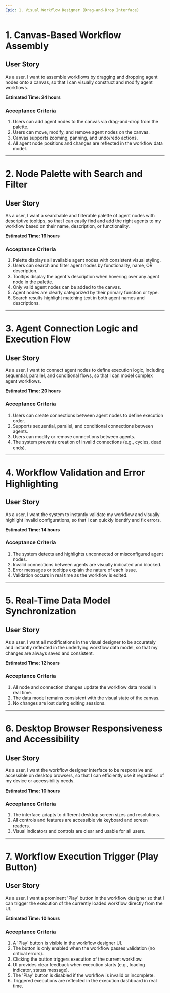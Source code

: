 ```yaml
---
Epic: 1. Visual Workflow Designer (Drag-and-Drop Interface)
---
```


# 1. Canvas-Based Workflow Assembly

## User Story
As a user, I want to assemble workflows by dragging and dropping agent nodes onto a canvas, so that I can visually construct and modify agent workflows.

**Estimated Time: 24 hours**

### Acceptance Criteria
1. Users can add agent nodes to the canvas via drag-and-drop from the palette.
2. Users can move, modify, and remove agent nodes on the canvas.
3. Canvas supports zooming, panning, and undo/redo actions.
4. All agent node positions and changes are reflected in the workflow data model.

---

# 2. Node Palette with Search and Filter

## User Story
As a user, I want a searchable and filterable palette of agent nodes with descriptive tooltips, so that I can easily find and add the right agents to my workflow based on their name, description, or functionality.

**Estimated Time: 16 hours**

### Acceptance Criteria
1. Palette displays all available agent nodes with consistent visual styling.
2. Users can search and filter agent nodes by functionality, name, OR description.
3. Tooltips display the agent's description when hovering over any agent node in the palette.
4. Only valid agent nodes can be added to the canvas.
5. Agent nodes are clearly categorized by their primary function or type.
6. Search results highlight matching text in both agent names and descriptions.

---

# 3. Agent Connection Logic and Execution Flow

## User Story
As a user, I want to connect agent nodes to define execution logic, including sequential, parallel, and conditional flows, so that I can model complex agent workflows.

**Estimated Time: 20 hours**

### Acceptance Criteria
1. Users can create connections between agent nodes to define execution order.
2. Supports sequential, parallel, and conditional connections between agents.
3. Users can modify or remove connections between agents.
4. The system prevents creation of invalid connections (e.g., cycles, dead ends).

---

# 4. Workflow Validation and Error Highlighting

## User Story
As a user, I want the system to instantly validate my workflow and visually highlight invalid configurations, so that I can quickly identify and fix errors.

**Estimated Time: 14 hours**

### Acceptance Criteria
1. The system detects and highlights unconnected or misconfigured agent nodes.
2. Invalid connections between agents are visually indicated and blocked.
3. Error messages or tooltips explain the nature of each issue.
4. Validation occurs in real time as the workflow is edited.

---



# 5. Real-Time Data Model Synchronization

## User Story
As a user, I want all modifications in the visual designer to be accurately and instantly reflected in the underlying workflow data model, so that my changes are always saved and consistent.

**Estimated Time: 12 hours**

### Acceptance Criteria
1. All node and connection changes update the workflow data model in real time.
2. The data model remains consistent with the visual state of the canvas.
3. No changes are lost during editing sessions.

---

# 6. Desktop Browser Responsiveness and Accessibility

## User Story
As a user, I want the workflow designer interface to be responsive and accessible on desktop browsers, so that I can efficiently use it regardless of my device or accessibility needs.

**Estimated Time: 10 hours**

### Acceptance Criteria
1. The interface adapts to different desktop screen sizes and resolutions.
2. All controls and features are accessible via keyboard and screen readers.
3. Visual indicators and controls are clear and usable for all users.

---

# 7. Workflow Execution Trigger (Play Button)

## User Story
As a user, I want a prominent 'Play' button in the workflow designer so that I can trigger the execution of the currently loaded workflow directly from the UI.

**Estimated Time: 10 hours**

### Acceptance Criteria
1. A 'Play' button is visible in the workflow designer UI.
2. The button is only enabled when the workflow passes validation (no critical errors).
3. Clicking the button triggers execution of the current workflow.
4. UI provides clear feedback when execution starts (e.g., loading indicator, status message).
5. The 'Play' button is disabled if the workflow is invalid or incomplete.
6. Triggered executions are reflected in the execution dashboard in real time. 